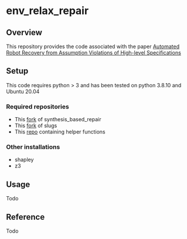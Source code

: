 # env_relax_repair

## Overview

This repository provides the code associated with the paper [Automated Robot Recovery from Assumption Violations of High-level Specifications]()

## Setup

This code requires python > 3 and has been tested on python 3.8.10 and Ubuntu 20.04

### Required repositories

- This [fork](https://github.com/MartinMeng008/synthesis_based_repair) of synthesis_based_repair
- This [fork](https://github.com/MartinMeng008/slugs) of slugs
- This [repo](https://github.com/MartinMeng008/cs4750) containing helper functions

### Other installations

- shapley
- z3

## Usage
Todo

## Reference
Todo
